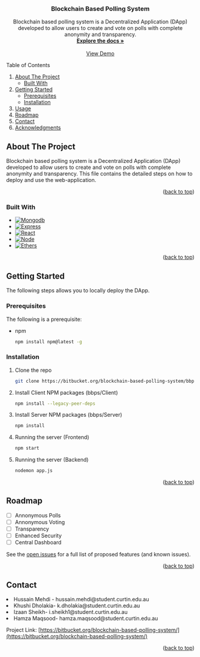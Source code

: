 <div id="top"></div>
<!-- PROJECT LOGO -->
<br />
<div align="center">

<h3 align="center">Blockchain Based Polling System</h3>

  <p align="center">
    Blockchain based polling system is a Decentralized Application (DApp) developed to allow users to create and vote on polls with complete anonymity and transparency. 
    <br />
    <a href=""><strong>Explore the docs »</strong></a>
    <br />
    <br />
    <a href="">View Demo</a>
</div>

<!-- TABLE OF CONTENTS -->

  Table of Contents
  <ol>
    <li>
      <a href="#about-the-project">About The Project</a>
      <ul>
        <li><a href="#built-with">Built With</a></li>
      </ul>
    </li>
    <li>
      <a href="#getting-started">Getting Started</a>
      <ul>
        <li><a href="#prerequisites">Prerequisites</a></li>
        <li><a href="#installation">Installation</a></li>
      </ul>
    </li>
    <li><a href="#usage">Usage</a></li>
    <li><a href="#roadmap">Roadmap</a></li>
    <li><a href="#contact">Contact</a></li>
    <li><a href="#acknowledgments">Acknowledgments</a></li>
  </ol>


<!-- ABOUT THE PROJECT -->
## About The Project
Blockchain based polling system is a Decentralized Application (DApp) developed to allow users to create and vote on polls with complete anonymity and transparency. This file contains the detailed steps on how to deploy and use the web-application. 
<p align="right">(<a href="#top">back to top</a>)</p>


### Built With

* [![Mongodb][Mongodb.com]][Mongodb-url]
* [![Express][Express.js]][Express-url]
* [![React][React.js]][React-url]
* [![Node][Node.js]][Node-url]
* [![Ethers][Ethers.js]][Ethers-url]

<p align="right">(<a href="#top">back to top</a>)</p>


<!-- GETTING STARTED -->
## Getting Started

The following steps allows you to locally deploy the DApp. 

### Prerequisites

The following is a prerequisite:
* npm
  ```sh
  npm install npm@latest -g
  ```

### Installation

1. Clone the repo
   ```sh
   git clone https://bitbucket.org/blockchain-based-polling-system/bbps.git
   ```
2. Install Client NPM packages (bbps/Client)
   ```sh
   npm install --legacy-peer-deps
   ```
3. Install Server NPM packages (bbps/Server)
   ```sh
   npm install 
   ```   
3. Running the server (Frontend)
   ```sh
   npm start
   ```
4. Running the server (Backend)
   ```sh
   nodemon app.js
   ```
   
<p align="right">(<a href="#top">back to top</a>)</p>



<!-- ROADMAP -->
## Roadmap

- [ ] Annonymous Polls
- [ ] Annonymous Voting
- [ ] Transparency
- [ ] Enhanced Security
- [ ] Central Dashboard

See the [open issues]() for a full list of proposed features (and known issues).

<p align="right">(<a href="#top">back to top</a>)</p>

<!-- CONTACT -->
## Contact

<li> Hussain Mehdi - hussain.mehdi@student.curtin.edu.au </li>
<li> Khushi Dholakia- k.dholakia@student.curtin.edu.au </li>
<li> Izaan Sheikh- i.sheikh1@student.curtin.edu.au </li>
<li> Hamza Maqsood- hamza.maqsood@student.curtin.edu.au </li>

Project Link: [https://bitbucket.org/blockchain-based-polling-system/](https://bitbucket.org/blockchain-based-polling-system/)

<p align="right">(<a href="#top">back to top</a>)</p>


<!-- MARKDOWN LINKS & IMAGES -->
<!-- https://www.markdownguide.org/basic-syntax/#reference-style-links -->
[contributors-shield]: https://img.shields.io/github/contributors/github_username/repo_name.svg?style=for-the-badge
[contributors-url]: https://github.com/github_username/repo_name/graphs/contributors
[forks-shield]: https://img.shields.io/github/forks/github_username/repo_name.svg?style=for-the-badge
[forks-url]: https://github.com/github_username/repo_name/network/members
[stars-shield]: https://img.shields.io/github/stars/github_username/repo_name.svg?style=for-the-badge
[stars-url]: https://github.com/github_username/repo_name/stargazers
[issues-shield]: https://img.shields.io/github/issues/github_username/repo_name.svg?style=for-the-badge
[issues-url]: https://github.com/github_username/repo_name/issues
[license-shield]: https://img.shields.io/github/license/github_username/repo_name.svg?style=for-the-badge
[license-url]: https://github.com/github_username/repo_name/blob/master/LICENSE.txt
[linkedin-shield]: https://img.shields.io/badge/-LinkedIn-black.svg?style=for-the-badge&logo=linkedin&colorB=555
[linkedin-url]: https://linkedin.com/in/linkedin_username
[product-screenshot]: images/screenshot.png
[Next.js]: https://img.shields.io/badge/next.js-000000?style=for-the-badge&logo=nextdotjs&logoColor=white
[Next-url]: https://nextjs.org/
[React.js]: https://img.shields.io/badge/React-20232A?style=for-the-badge&logo=react&logoColor=61DAFB
[React-url]: https://reactjs.org/
[Express.js]: https://img.shields.io/badge/Express-FFFF00?style=for-the-badge&logo=express&logoColor=4FC08D
[Express-url]: https://expressjs.com/
[Node.js]: https://img.shields.io/badge/node-32CD32?style=for-the-badge&logo=node.js&logoColor=white
[Node-url]: https://nodejs.org/en/
[Ethers.js]: https://img.shields.io/badge/Ethers.js-35495E?style=for-the-badge&logo=ethers.js&logoColor=4FC08D
[Ethers-url]: https://docs.ethers.io/v5/
[Mongodb.com]: https://img.shields.io/badge/MongoDB-563D7C?style=for-the-badge&logo=MongoDB&logoColor=white
[Mongodb-url]: https://www.mongodb.com/
[Angular.io]: https://img.shields.io/badge/Angular-DD0031?style=for-the-badge&logo=angular&logoColor=white
[Angular-url]: https://angular.io/
[Svelte.dev]: https://img.shields.io/badge/Svelte-4A4A55?style=for-the-badge&logo=svelte&logoColor=FF3E00
[Svelte-url]: https://svelte.dev/
[Laravel.com]: https://img.shields.io/badge/Laravel-FF2D20?style=for-the-badge&logo=laravel&logoColor=white
[Laravel-url]: https://laravel.com
[Bootstrap.com]: https://img.shields.io/badge/Bootstrap-563D7C?style=for-the-badge&logo=bootstrap&logoColor=white
[Bootstrap-url]: https://getbootstrap.com
[JQuery.com]: https://img.shields.io/badge/jQuery-0769AD?style=for-the-badge&logo=jquery&logoColor=white
[JQuery-url]: https://jquery.com 